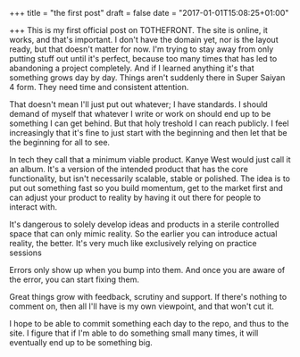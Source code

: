 +++
title = "the first post"
draft = false
date = "2017-01-01T15:08:25+01:00"

+++
This is my first official post on TOTHEFRONT. The site is online, it works, and that's important. I don't have the domain yet, nor is the layout ready, but that doesn't matter for now. I'm trying to stay away from only putting stuff out until it's perfect, because too many times that has led to abandoning a project completely. And if I learned anything it's that something grows day by day. Things aren't suddenly there in Super Saiyan 4 form. They need time and consistent attention.

That doesn't mean I'll just put out whatever; I have standards. I should demand of myself that whatever I write or work on should end up to be something I can get behind. But that holy treshold I can reach publicly. I feel increasingly that it's fine to just start with the beginning and then let that be the beginning for all to see.

In tech they call that a minimum viable product. Kanye West would just call it an album. It's a version of the intended product that has the core functionality, but isn't necessarily scalable, stable or polished. The idea is to put out something fast so you build momentum, get to the market first and can adjust your product to reality by having it out there for people to interact with.

It's dangerous to solely develop ideas and products in a sterile controlled space that can only mimic reality. So the earlier you can introduce actual reality, the better. It's very much like exclusively relying on practice sessions

Errors only show up when you bump into them. And once you are aware of the error, you can start fixing them.

Great things grow with feedback, scrutiny and support. If there's nothing to comment on, then all I'll have is my own viewpoint, and that won't cut it. 

I hope to be able to commit something each day to the repo, and thus to the site. I figure that if I'm able to do something small many times, it will eventually end up to be something big.